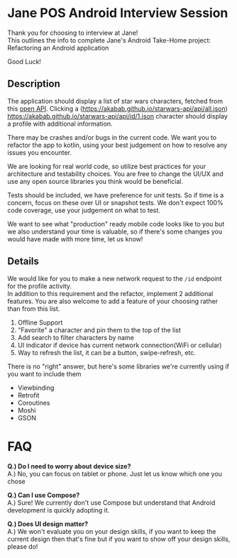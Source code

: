 # Jane POS Android Interview Session

Thank you for choosing to interview at Jane!  
This outlines the info to complete Jane's Android Take-Home project: Refactoring an Android
application

Good Luck!

## Description

The application should display a list of star wars characters, fetched from this 
[open API](https://github.com/akabab/starwars-api). Clicking a (https://akabab.github.io/starwars-api/api/all.json) https://akabab.github.io/starwars-api/api/id/1.json
character should display a profile with additional information.

There may be crashes and/or bugs in the current code. We want you to refactor the app to kotlin,
using your best judgement on how to resolve any issues you encounter.

We are looking for real world code, so utilize best practices for your architecture and testability
choices. You are free to change the UI/UX and use any open source libraries you think would be
beneficial.

Tests should be included, we have preference for unit tests. So if time is a concern, focus on these
over UI or snapshot tests. We don't expect 100% code coverage, use your judgement on what to test.

We want to see what "production" ready mobile code looks like to you but we also understand your
time is valuable, so if there's some changes you would have made with more time, let us know!

## Details

We would like for you to make a new network request to the `/id` endpoint for the profile activity.  
In addition to this requirement and the refactor, implement 2 additional features. You are also welcome to add a feature of your choosing rather than from this list.

1. Offline Support
2. "Favorite" a character and pin them to the top of the list
3. Add search to filter characters by name
4. UI indicator if device has current network connection(WiFi or cellular)
5. Way to refresh the list, it can be a button, swipe-refresh, etc.

There is no "right" answer, but here's some libraries
we're currently using if you want to include them

- Viewbinding
- Retrofit
- Coroutines
- Moshi
- GSON

# FAQ

**Q.) Do I need to worry about device size?**  
        A.) No, you can focus on tablet or phone. Just let us know which one you chose

**Q.) Can I use Compose?**  
        A.) Sure! We currently don't use Compose but understand that Android development is quickly adopting it. 

**Q.) Does UI design matter?**  
        A.) We won't evaluate you on your design skills, if you want to keep the current design then 
        that's fine but if you want to show off your design skills, please do!

